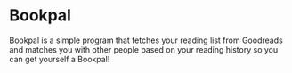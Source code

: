 # Bookpal
Bookpal is a simple program that fetches your reading list from Goodreads and matches you with other people based on your reading history so you can get yourself a Bookpal!
